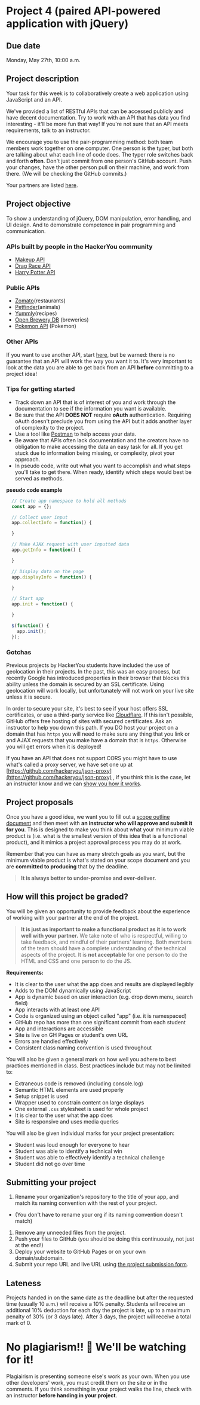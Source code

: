 # Project 4 (paired API-powered application with jQuery)
## Due date
Monday, May 27th, 10:00 a.m.

## Project description

Your task for this week is to collaboratively create a web application using JavaScript and an API. 

We've provided a list of RESTful APIs that can be accessed publicly and have decent documentation. Try to work with an API that has data you find interesting - it'll be more fun that way! If you're not sure that an API meets requirements, talk to an instructor. 

We encourage you to use the pair-programming method: both team members work together on one computer. One person is the typer, but both are talking about what each line of code does. The typer role switches back and forth **often**. Don't just commit from one person's GitHub account. Push your changes, have the other person pull on their machine, and work from there. (We will be checking the GitHub commits.)

Your partners are listed [here]().


<!-- A small git trick I learned. If you're pairing with someone, add this to the commit message and then both you and your pair programmer will get the git commit credit. 

Co-authored-by: your name <your git email>
Co-authored-by: your co-author <their email>

 from [@Indu_alagarsamy on Twitter](https://twitter.com/Indu_alagarsamy/status/1125641581904551936) -->
## Project objective
To show a understanding of jQuery, DOM manipulation, error handling, and UI design. And to demonstrate competence in pair programming and communication.

### APIs built by people in the HackerYou community
* [Makeup API](https://makeup-api.herokuapp.com/)
* [Drag Race API](https://drag-race-api.readme.io/docs)
* [Harry Potter API](https://potterapi.com/)

### Public APIs
* [Zomato](https://developers.zomato.com/api)(restaurants)
* [Petfinder](https://www.petfinder.com/developers/api-docs)(animals)
* [Yummly](https://developer.yummly.com/)(recipes)
* [Open Brewery DB](https://www.openbrewerydb.org/) (breweries)
* [Pokemon API](https://pokeapi.co/) (Pokemon)

### Other APIs
If you want to use another API, start [here](https://github.com/toddmotto/public-apis), but be warned: there is no guarantee that an API will work the way you want it to. It's very important to look at the data you are able to get back from an API **before** committing to a project idea!

### Tips for getting started
* Track down an API that is of interest of you and work through the documentation to see if the information you want is available.
* Be sure that the API **DOES NOT** require **oAuth** authentication. Requiring oAuth doesn't preclude you from using the API but it adds another layer of complexity to the project.
* Use a tool like [Postman](https://www.getpostman.com/) to help access your data.
* Be aware that APIs often lack documentation and the creators have no obligation to make accessing the data an easy task for all. If you get stuck due to information being missing, or complexity, pivot your approach.
* In pseudo code, write out what you want to accomplish and what steps you'll take to get there. When ready, identify which steps would best be served as methods.

**pseudo code example**
```javascript
  // Create app namespace to hold all methods
  const app = {};

  // Collect user input
  app.collectInfo = function() {

  }

  // Make AJAX request with user inputted data
  app.getInfo = function() {

  }

  // Display data on the page
  app.displayInfo = function() {

  }

  // Start app
  app.init = function() {

  }

  $(function() {
    app.init();
  });
```

### Gotchas
Previous projects by HackerYou students have included the use of geolocation in their projects. In the past, this was an easy process, but recently Google has introduced properties in their browser that blocks this ability unless the domain is secured by an SSL certificate. Using geolocation will work locally, but unfortunately will not work on your live site unless it is secure.

In order to secure your site, it's best to see if your host offers SSL certificates, or use a third-party service like [Cloudflare](https://www.cloudflare.com/plans). If this isn't possible, GitHub offers free hosting of sites with secured certificates. Ask an instructor to help you down this path. If you DO host your project on a domain that has `https` you will need to make sure any thing that you link or and AJAX requests that you make have a domain that is `https`. Otherwise you will get errors when it is deployed!

If you have an API that does not support CORS you might have to use what's called a proxy server, we have set one up at [https://github.com/hackeryou/json-proxy](https://github.com/hackeryou/json-proxy) , if you think this is the case, let an instructor know and we can [show you how it works](https://github.com/HackerYou/bootcamp-notes/blob/master/06-applied-javacript/6.22-fetching-data-with-something-other-than%24.ajax.md#axios-with-a-proxy-server).

## Project proposals
Once you have a good idea, we want you to fill out a [scope outline document](https://docs.google.com/forms/d/1t1l591AZadar30FyrURnNQU6XIJ-9bdm62mpJrKEQFk/edit) and then meet with **an instructor who will approve and submit it for you**. This is designed to make you think about what your minimum viable product is (i.e. what is the smallest version of this idea that is a functional product), and it mimics a project approval process you may do at work.

Remember that you can have as many stretch goals as you want, but the minimum viable product is what's stated on your scope document and you are **committed to producing** that by the deadline. 

> **It is always better to under-promise and over-deliver.**

## How will this project be graded?
You will be given an opportunity to provide feedback about the experience of working with your partner at the end of the project. 

> **It is just as important to make a functional product as it is to work well with your partner.** We take note of who is respectful, willing to take feedback, and mindful of their partners' learning. Both members of the team should have a complete understanding of the technical aspects of the project. It is **not acceptable** for one person to do the HTML and CSS and one person to do the JS.

**Requirements:**
* It is clear to the user what the app does and results are displayed legibly
* Adds to the DOM dynamically using JavaScript
* App is dynamic based on user interaction (e.g. drop down menu, search field)
* App interacts with at least one API
* Code is organized using an object called "app" (i.e. it is namespaced)
* GitHub repo has more than one significant commit from each student
* App and interactions are accessible
* Site is live on GH Pages or student's own URL
* Errors are handled effectively
* Consistent class naming convention is used throughout

You will also be given a general mark on how well you adhere to best practices mentioned in class. Best practices include but may not be limited to:
* Extraneous code is removed (including console.log)
* Semantic HTML elements are used properly
* Setup snippet is used    
* Wrapper used to constrain content on large displays
* One external `.css` stylesheet is used for whole project
* It is clear to the user what the app does
* Site is responsive and uses media queries

You will also be given individual marks for your project presentation:
* Student was loud enough for everyone to hear
* Student was able to identify a technical win
* Student was able to effectively identify a technical challenge
* Student did not go over time

## Submitting your project

1. Rename your organization's repository to the title of your app, and match its naming convention with the rest of your project.     
  * (You don't have to rename your org if its naming convention doesn't match)
1. Remove any unneeded files from the project.
1. Push your files to GitHub (you should be doing this continuously, not just at the end!)
1. Deploy your website to GitHub Pages or on your own domain/subdomain.
1. Submit your repo URL and live URL using [the project submission form](https://forms.gle/FQuAaNeSpbTqbwTT8).


## Lateness
Projects handed in on the same date as the deadline but after the requested time (usually 10 a.m.) will receive a 10% penalty. Students will receive an additional 10% deduction for each day the project is late, up to a maximum penalty of 30% (or 3 days late). After 3 days, the project will receive a total mark of 0.

# No plagiarism!! 👀 We'll be watching for it!
Plagiairism is presenting someone else's work as your own. When you use other developers' work, you must credit them on the site or in the comments. If you think something in your project walks the line, check with an instructor **before handing in your project**.
